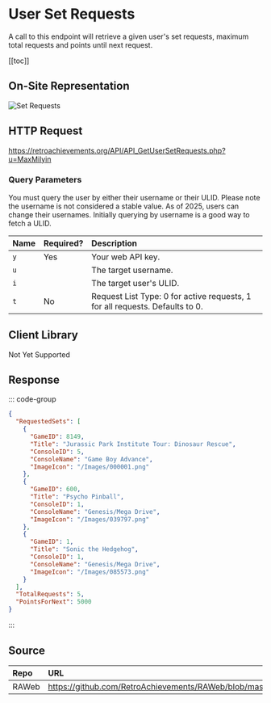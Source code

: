 <script setup>
import SampleRequest from '../components/SampleRequest.vue';
</script>

# User Set Requests

A call to this endpoint will retrieve a given user's set requests, maximum total requests and points until next request.

[[toc]]

## On-Site Representation

![Set Requests](/set-requests.png)

## HTTP Request

<SampleRequest httpVerb="GET">https://retroachievements.org/API/API_GetUserSetRequests.php?u=MaxMilyin</SampleRequest>

### Query Parameters

You must query the user by either their username or their ULID. Please note the username is not considered a stable value. As of 2025, users can change their usernames. Initially querying by username is a good way to fetch a ULID.

| Name | Required? | Description                                                                  |
| :--- | :-------- | :--------------------------------------------------------------------------- |
| `y`  | Yes       | Your web API key.                                                            |
| `u`  |           | The target username.                                                         |
| `i`  |           | The target user's ULID.                                                      |
| `t`  | No        | Request List Type: 0 for active requests, 1 for all requests. Defaults to 0. |

## Client Library

Not Yet Supported

## Response

::: code-group

```json [HTTP Response]
{
  "RequestedSets": [
    {
      "GameID": 8149,
      "Title": "Jurassic Park Institute Tour: Dinosaur Rescue",
      "ConsoleID": 5,
      "ConsoleName": "Game Boy Advance",
      "ImageIcon": "/Images/000001.png"
    },
    {
      "GameID": 600,
      "Title": "Psycho Pinball",
      "ConsoleID": 1,
      "ConsoleName": "Genesis/Mega Drive",
      "ImageIcon": "/Images/039797.png"
    },
    {
      "GameID": 1,
      "Title": "Sonic the Hedgehog",
      "ConsoleID": 1,
      "ConsoleName": "Genesis/Mega Drive",
      "ImageIcon": "/Images/085573.png"
    }
  ],
  "TotalRequests": 5,
  "PointsForNext": 5000
}
```

:::

## Source

| Repo  | URL                                                                                          |
| :---- | :------------------------------------------------------------------------------------------- |
| RAWeb | https://github.com/RetroAchievements/RAWeb/blob/master/public/API/API_GetUserSetRequests.php |
